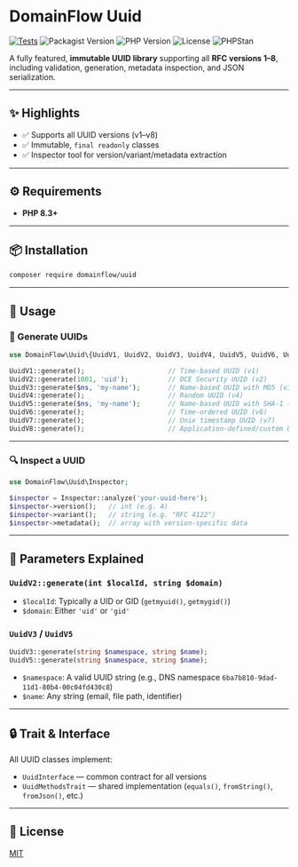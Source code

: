 #  DomainFlow Uuid
[![Tests](https://github.com/domainflow/uuid/actions/workflows/tests.yml/badge.svg)](https://github.com/domainflow/uuid/actions/workflows/tests.yml)
![Packagist Version](https://img.shields.io/packagist/v/domainflow/uuid)
![PHP Version](https://img.shields.io/packagist/php-v/domainflow/uuid)
![License](https://img.shields.io/github/license/domainflow/uuid)
![PHPStan](https://img.shields.io/badge/PHPStan-Level%209-brightgreen.svg)

A fully featured, **immutable UUID library** supporting all **RFC versions 1–8**, including validation, generation, metadata inspection, and JSON serialization.

---

## ✨ Highlights

- ✅ Supports all UUID versions (v1–v8)
- ✅ Immutable, `final readonly` classes
- ✅ Inspector tool for version/variant/metadata extraction
---

## ⚙️ Requirements

- **PHP 8.3+**

---

## 📦 Installation

```bash
composer require domainflow/uuid
```

---

## 🚀 Usage

### 🔧 Generate UUIDs

```php
use DomainFlow\Uuid\{UuidV1, UuidV2, UuidV3, UuidV4, UuidV5, UuidV6, UuidV7, UuidV8};

UuidV1::generate();                     // Time-based UUID (v1)
UuidV2::generate(1001, 'uid');          // DCE Security UUID (v2)
UuidV3::generate($ns, 'my-name');       // Name-based UUID with MD5 (v3)
UuidV4::generate();                     // Random UUID (v4)
UuidV5::generate($ns, 'my-name');       // Name-based UUID with SHA-1 (v5)
UuidV6::generate();                     // Time-ordered UUID (v6)
UuidV7::generate();                     // Unix timestamp UUID (v7)
UuidV8::generate();                     // Application-defined/custom UUID (v8)
```

---

### 🔍 Inspect a UUID

```php
use DomainFlow\Uuid\Inspector;

$inspector = Inspector::analyze('your-uuid-here');
$inspector->version();   // int (e.g. 4)
$inspector->variant();   // string (e.g. "RFC 4122")
$inspector->metadata();  // array with version-specific data
```

---

## 📘 Parameters Explained

### `UuidV2::generate(int $localId, string $domain)`
- `$localId`: Typically a UID or GID (`getmyuid()`, `getmygid()`)
- `$domain`: Either `'uid'` or `'gid'`

### `UuidV3` / `UuidV5`
```php
UuidV3::generate(string $namespace, string $name);
UuidV5::generate(string $namespace, string $name);
```
- `$namespace`: A valid UUID string (e.g., DNS namespace `6ba7b810-9dad-11d1-80b4-00c04fd430c8`)
- `$name`: Any string (email, file path, identifier)

---

## 🔒 Trait & Interface

All UUID classes implement:
- `UuidInterface` — common contract for all versions
- `UuidMethodsTrait` — shared implementation (`equals()`, `fromString()`, `fromJson()`, etc.)

---

## 📄 License

[MIT](LICENSE)
